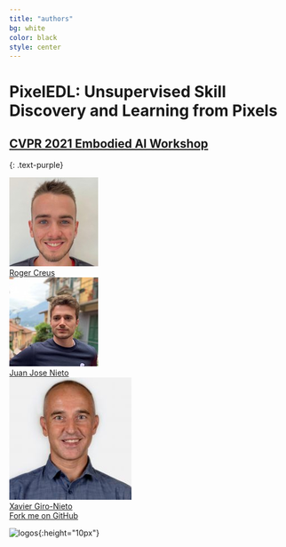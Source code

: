 ```yaml
---
title: "authors"
bg: white
color: black
style: center
---
```


# PixelEDL: Unsupervised Skill Discovery and Learning from Pixels
## [CVPR 2021 Embodied AI Workshop](https://embodied-ai.org/)
{: .text-purple}

<div class="author">
    <a href="https://www.linkedin.com/in/roger-creus-castanyer/" target="_blank">
      <div class="authorphoto"><img src="./assets/RogerCreus-160x160.jpg"></div>
      <div>Roger Creus</div>
    </a>
</div>
<div class="author">
    <a href="https://www.linkedin.com/in/juan-jose-nieto-salas/" target="_blank">
      <div class="authorphoto"><img src="./assets/JuanjoNieto-160x160.jpg"></div>
      <div>Juan Jose Nieto</div>
    </a>
</div>
<div class="author">
    <a href="https://imatge.upc.edu/web/people/xavier-giro" target="_blank">
      <div class="authorphoto"><img src="./assets/XavierGiro-160x160.jpg"></div>
      <div>Xavier Giro-Nieto</div>
    </a>
</div>


<span id="forkongithub">
  <a href="{{ site.source_link }}" class="bg-blue">
    Fork me on GitHub
  </a>
</span>


![logos](./assets/upc-positiu.png){:height="10px"}

